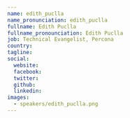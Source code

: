 ```yaml
---
name: edith_puclla
name_pronunciation: edith_puclla
fullname: Edith Puclla
fullname_pronounciation: Edith Puclla
job: Technical Evangelist, Percona
country: 
tagline: 
social:
  website:
  facebook:
  twitter:
  github: 
  linkedin: 
images:
  - speakers/edith_puclla.png
---
```


